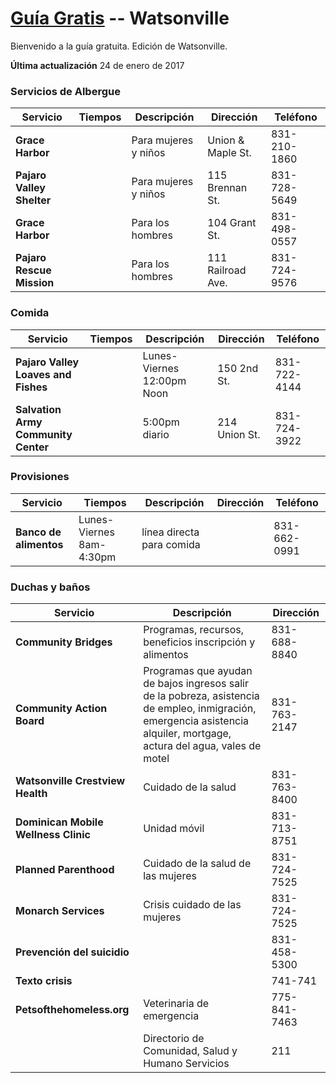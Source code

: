 # [Guía Gratis](../../) -- Watsonville

Bienvenido a la guía gratuita. Edición de Watsonville.

**Última actualización** 24 de enero de 2017

### Servicios de Albergue
Servicio | Tiempos | Descripción | Dirección | Teléfono
---------|---------|-------------|-----------|---------
**Grace Harbor** |  | Para mujeres y niños | Union & Maple St. | 831-210-1860 
**Pajaro Valley Shelter** |  | Para mujeres y niños | 115 Brennan St. | 831-728-5649 
**Grace Harbor** |  | Para los hombres | 104 Grant St. | 831-498-0557
**Pajaro Rescue Mission** |  | Para los hombres | 111 Railroad Ave. | 831-724-9576 

### Comida
Servicio | Tiempos | Descripción | Dirección | Teléfono
---------|---------|-------------|-----------|---------
**Pajaro Valley Loaves and Fishes** |  | Lunes-Viernes 12:00pm Noon | 150 2nd St. | 831-722-4144 
**Salvation Army Community Center** |  | 5:00pm diario | 214 Union St. | 831-724-3922

### Provisiones
Servicio | Tiempos | Descripción | Dirección | Teléfono
---------|---------|-------------|-----------|---------
**Banco de alimentos** | Lunes-Viernes 8am-4:30pm | línea directa para comida |  | 831-662-0991


### Duchas y baños
Servicio | Descripción | Dirección
---------|-------------|----------
**Community Bridges** | Programas, recursos, beneficios inscripción y alimentos | 831-688-8840 
**Community Action Board** | Programas que ayudan de bajos ingresos salir de la pobreza, asistencia de empleo, inmigración, emergencia asistencia alquiler, mortgage, actura del agua, vales de motel | 831-763-2147
**Watsonville Crestview Health** | Cuidado de la salud | 831-763-8400
**Dominican Mobile Wellness Clinic** | Unidad móvil | 831-713-8751
**Planned Parenthood** | Cuidado de la salud de las mujeres | 831-724-7525
**Monarch Services** | Crisis cuidado de las mujeres | 831-724-7525
**Prevención del suicidio** |  | 831-458-5300
**Texto crisis** |  | 741-741 
**Petsofthehomeless.org** | Veterinaria de emergencia | 775-841-7463
| | Directorio de Comunidad, Salud y Humano Servicios | 211